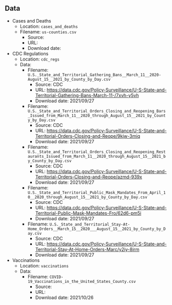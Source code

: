 ## Data

- Cases and Deaths
    - Location: `cases_and_deaths`
    - Filename: `us-counties.csv`
        - Source: 
        - URL:
        - Download date:
- CDC Regulations
    - Location: `cdc_regs`
    - Data:
        - Filename: `U.S._State_and_Territorial_Gathering_Bans__March_11__2020-August_15__2021_by_County_by_Day.csv`
            - Source: CDC
            - URL: https://data.cdc.gov/Policy-Surveillance/U-S-State-and-Territorial-Gathering-Bans-March-11-/7xvh-y5vh
            - Download date: 2021/09/27
        - Filename: `U.S._State_and_Territorial_Orders_Closing_and_Reopening_Bars_Issued_from_March_11__2020_through_August_15__2021_by_County_by_Day.csv`
            - Source: CDC
            - URL: https://data.cdc.gov/Policy-Surveillance/U-S-State-and-Territorial-Orders-Closing-and-Reope/9kjw-3miq
            - Download date: 2021/09/27
        - Filename: `U.S._State_and_Territorial_Orders_Closing_and_Reopening_Restaurants_Issued_from_March_11__2020_through_August_15__2021_by_County_by_Day.csv`
            - Source: CDC
            - URL: https://data.cdc.gov/Policy-Surveillance/U-S-State-and-Territorial-Orders-Closing-and-Reope/azmd-939x
            - Download date: 2021/09/27
        - Filename: `U.S._State_and_Territorial_Public_Mask_Mandates_From_April_10__2020_through_August_15__2021_by_County_by_Day.csv`
            - Source: CDC
            - URL: https://data.cdc.gov/Policy-Surveillance/U-S-State-and-Territorial-Public-Mask-Mandates-Fro/62d6-pm5i
            - Download date: 2021/09/27
        - Filename: `U.S._State_and_Territorial_Stay-At-Home_Orders__March_15__2020___August_15__2021_by_County_by_Day.csv`
            - Source: CDC
            - URL: https://data.cdc.gov/Policy-Surveillance/U-S-State-and-Territorial-Stay-At-Home-Orders-Marc/y2iy-8irm
            - Download date: 2021/09/27
- Vaccinations
    - Location: `vaccinations`
    - Data:
        - Filename: `COVID-19_Vaccinations_in_the_United_States_County.csv`
            - Source: 
            - URL: 
            - Download date: 2021/10/26